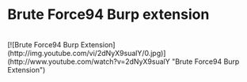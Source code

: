 # Brute Force94 Burp extension <br>
<br>
[![Brute Force94 Burp Extension](http://img.youtube.com/vi/2dNyX9sualY/0.jpg)](http://www.youtube.com/watch?v=2dNyX9sualY "Brute Force94 Burp Extension")

